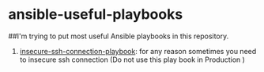 # ansible-useful-playbooks
##I'm trying to put most useful Ansible playbooks in this repository.

1. [insecure-ssh-connection-playbook](enable_ssh_authentication.yml): for any reason sometimes you need to insecure ssh connection (Do not use this play book in Production )
